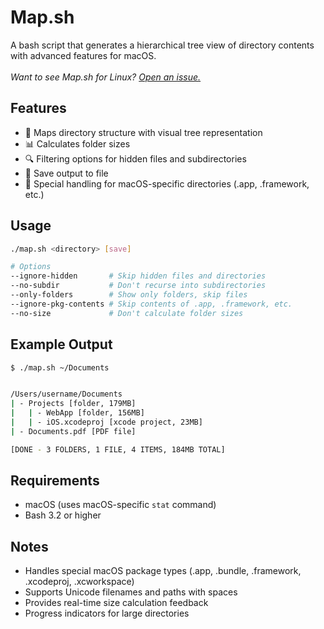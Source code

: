 # Map.sh

A bash script that generates a hierarchical tree view of directory contents with advanced features for macOS.
<br />
<br />
_Want to see Map.sh for Linux? [Open an issue.](https://github.com/milestones14/map-sh/issues/new)_
## Features

- 📁 Maps directory structure with visual tree representation
- 📊 Calculates folder sizes
- 🔍 Filtering options for hidden files and subdirectories
- 💾 Save output to file
- 🚀 Special handling for macOS-specific directories (.app, .framework, etc.)

## Usage

```bash
./map.sh <directory> [save]

# Options
--ignore-hidden       # Skip hidden files and directories
--no-subdir           # Don't recurse into subdirectories
--only-folders        # Show only folders, skip files
--ignore-pkg-contents # Skip contents of .app, .framework, etc.
--no-size             # Don't calculate folder sizes
```

## Example Output

```bash
$ ./map.sh ~/Documents


/Users/username/Documents
| - Projects [folder, 179MB]
|   | - WebApp [folder, 156MB]
|   | - iOS.xcodeproj [xcode project, 23MB]
| - Documents.pdf [PDF file]

[DONE - 3 FOLDERS, 1 FILE, 4 ITEMS, 184MB TOTAL]
```

## Requirements

- macOS (uses macOS-specific `stat` command)
- Bash 3.2 or higher

## Notes

- Handles special macOS package types (.app, .bundle, .framework, .xcodeproj, .xcworkspace)
- Supports Unicode filenames and paths with spaces
- Provides real-time size calculation feedback
- Progress indicators for large directories
<br />
<br />
<br />
